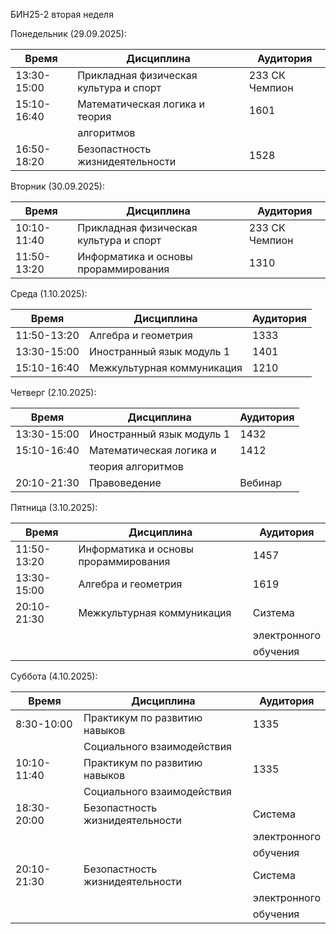 БИН25-2 вторая неделя

 Понедельник (29.09.2025):

 | Время       | Дисциплина                            | Аудитория     |
 | ----------- | --------------------------------------| ---------     |
 | 13:30-15:00 | Прикладная физическая культура и спорт| 233 СК Чемпион|
 | 15:10-16:40 | Математическая логика и теория        | 1601          |
 |             | алгоритмов                            |               |
 | 16:50-18:20 | Безопастность жизнидеятельности       | 1528          |

 Вторник (30.09.2025):
 
 | Время       | Дисциплина                            | Аудитория     |
 | ----------- | --------------------------------------| ---------     |
 | 10:10-11:40 | Прикладная физическая культура и спорт| 233 СК Чемпион|
 | 11:50-13:20 | Информатика и основы прораммирования  | 1310          |
 
 Среда (1.10.2025):

 | Время       | Дисциплина                            | Аудитория     |
 | ----------- | --------------------------------------| --------------|
 | 11:50-13:20 | Алгебра и геометрия                   | 1333          |
 | 13:30-15:00 | Иностранный язык модуль 1             | 1401          |
 | 15:10-16:40 | Межкультурная коммуникация            | 1210          |

 Четверг (2.10.2025):

 | Время       | Дисциплина                            | Аудитория     |
 | ----------- | --------------------------------------| --------------|
 | 13:30-15:00 | Иностранный язык модуль 1             | 1432          |
 | 15:10-16:40 | Математическая логика и               | 1412          |
 |             | теория алгоритмов                     |               |
 | 20:10-21:30 | Правоведение                          | Вебинар       |

 Пятница (3.10.2025):

 | Время       | Дисциплина                            | Аудитория     |
 | ----------- | --------------------------------------| --------------|
 | 11:50-13:20 | Информатика и основы прораммирования  | 1457          |
 | 13:30-15:00 | Алгебра и геометрия                   | 1619          |
 | 20:10-21:30 | Межкультурная коммуникация            | Сизтема       |
 |             |                                       | электронного  |
 |             |                                       | обучения      |

 Суббота (4.10.2025):

 | Время       | Дисциплина                            | Аудитория     |
 | ----------- | --------------------------------------| --------------|
 | 8:30-10:00  | Практикум по развитию навыков         | 1335          |
 |             | Социального взаимодействия            |               |
 | 10:10-11:40 | Практикум по развитию навыков         | 1335          |
 |             | Социального взаимодействия            |               |
 | 18:30-20:00 | Безопастность жизнидеятельности       | Система       |
 |             |                                       | электронного  |
 |             |                                       | обучения      |
 | 20:10-21:30 | Безопастность жизнидеятельности       | Система       |
 |             |                                       | электронного  |
 |             |                                       | обучения      |